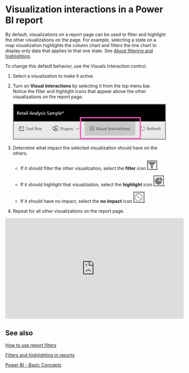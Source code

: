 ﻿<properties
   pageTitle="Change how visuals interact in a report"
   description="Visual interactions in a report"
   services="powerbi"
   documentationCenter=""
   authors="mihart"
   manager="mblythe"
   editor=""
   tags=""/>

<tags
   ms.service="powerbi"
   ms.devlang="NA"
   ms.topic="article"
   ms.tgt_pltfrm="NA"
   ms.workload="powerbi"
   ms.date="01/15/2016"
   ms.author="mihart"/>

# Visualization interactions in a Power BI report

By default, visualizations on a report page can be used to filter and highlight the other visualizations on the page. 
For example, selecting a state on a map visualization highlights the column chart and fitlers the line chart to display only data that applies to that one state. 
See [About filtering and highlighting](powerbi-service-about-filters-and-highlighting-in-reports.md).

To change this default behavior, use the Visuals Interaction control.

1.  Select a visualization to make it active.  

2. Turn on **Visual Interactions** by selecting it from the top menu bar. Notice the filter and highlight icons that appear above the other visualizations on the report page. 

    ![](media/powerbi-service-visual-interactions/pbi-visual-interaction-icon.png)

2.  Determine what impact the selected visualization should have on the others.  

    -   If it should filter the other visualization, select the **filter** icon ![](media/powerbi-service-visual-interactions/pbi-filter-icon-outlined.png). 
    
    -   If it should highlight that visualization, select the **highlight** icon ![](media/powerbi-service-visual-interactions/pbi-highlight-icon-outlined.png).
    
    -   If it should have no impact, select the **no impact** icon ![](media/powerbi-service-visual-interactions/pbi-noimpact-icon-outlined.png).
    
3.  Repeat for all other visualizations on the report page. 
    
<iframe width="560" height="315" src="https://www.youtube.com/embed/GQrV--EzBTY" frameborder="0" allowfullscreen></iframe>


## See also

 [How to use report filters](powerbi-service-how-to-use-a-report-filter.md)

[Filters and highlighting in reports](powerbi-service-about-filters-and-highlighting-in-reports.md)

[Power BI - Basic Concepts](powerbi-service-basic-concepts.md)*﻿*
